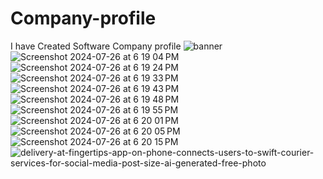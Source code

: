 # Company-profile
I have Created Software Company profile
![banner](https://github.com/user-attachments/assets/03a6d1ca-1719-4411-a20e-e98bc290f1f6)
![Screenshot 2024-07-26 at 6 19 04 PM](https://github.com/user-attachments/assets/060cc5f8-5de0-4ead-be0e-ab2e047316ff)
![Screenshot 2024-07-26 at 6 19 24 PM](https://github.com/user-attachments/assets/aef3b9fc-e67d-4139-b5a3-945109239bac)
![Screenshot 2024-07-26 at 6 19 33 PM](https://github.com/user-attachments/assets/92ee3860-f7fa-4ab4-a86d-8421e2670adf)
![Screenshot 2024-07-26 at 6 19 43 PM](https://github.com/user-attachments/assets/fa33b285-05d8-4abb-a081-c93add9418d4)
![Screenshot 2024-07-26 at 6 19 48 PM](https://github.com/user-attachments/assets/b4a8df3a-8230-4c68-bdfa-d4e049d6b06e)
![Screenshot 2024-07-26 at 6 19 55 PM](https://github.com/user-attachments/assets/d7e8739c-ab5d-40d8-ae72-99836772a3fe)
![Screenshot 2024-07-26 at 6 20 01 PM](https://github.com/user-attachments/assets/da1efb71-343d-4bf5-b2f0-de0c287815f3)
![Screenshot 2024-07-26 at 6 20 05 PM](https://github.com/user-attachments/assets/c80f5a16-8d82-4662-acaf-bb12e60f6255)
![Screenshot 2024-07-26 at 6 20 15 PM](https://github.com/user-attachments/assets/370f17e1-701d-4114-b9ff-a19fda25338f)![delivery-at-fingertips-app-on-phone-connects-users-to-swift-courier-services-for-social-media-post-size-ai-generated-free-photo](https://github.com/user-attachments/assets/d2637327-0410-49fa-b8dd-f5d8b7025989)

